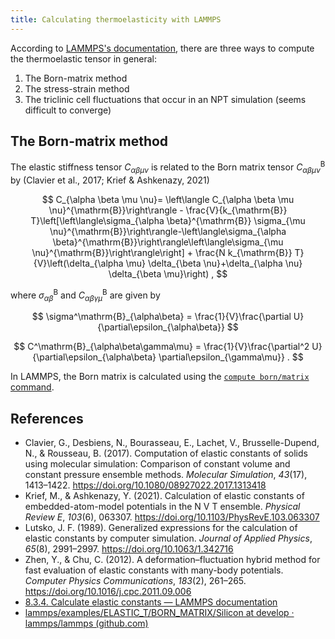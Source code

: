 ```yaml
---
title: Calculating thermoelasticity with LAMMPS
---
```


According to [LAMMPS's documentation](https://docs.lammps.org/Howto_elastic.html), there are three ways to compute the thermoelastic tensor in general:

1. The Born-matrix method
2. The stress-strain method
3. The triclinic cell fluctuations that occur in an NPT simulation (seems difficult to converge)

## The Born-matrix method

The elastic stiffness tensor $C_{\alpha\beta\mu\nu}$ is related to the Born matrix tensor $C^\mathrm{B}_{\alpha\beta\mu\nu}$ by (Clavier et al., 2017; Krief & Ashkenazy, 2021)

$$
C_{\alpha \beta \mu \nu}= \left\langle C_{\alpha \beta \mu \nu}^{\mathrm{B}}\right\rangle - \frac{V}{k_{\mathrm{B}} T}\left[\left\langle\sigma_{\alpha \beta}^{\mathrm{B}} \sigma_{\mu \nu}^{\mathrm{B}}\right\rangle-\left\langle\sigma_{\alpha \beta}^{\mathrm{B}}\right\rangle\left\langle\sigma_{\mu \nu}^{\mathrm{B}}\right\rangle\right] + \frac{N k_{\mathrm{B}} T}{V}\left(\delta_{\alpha \mu} \delta_{\beta \nu}+\delta_{\alpha \nu} \delta_{\beta \mu}\right) ,
$$

where $\sigma^\mathrm{B}_{\alpha\beta}$ and $C^\mathrm{B}_{\alpha\beta\gamma\mu}$ are given by

$$
\sigma^\mathrm{B}_{\alpha\beta} = \frac{1}{V}\frac{\partial U}{\partial\epsilon_{\alpha\beta}}
$$

$$
C^\mathrm{B}_{\alpha\beta\gamma\mu} = \frac{1}{V}\frac{\partial^2 U}{\partial\epsilon_{\alpha\beta} \partial\epsilon_{\gamma\mu}} .
$$

In LAMMPS, the Born matrix is calculated using the [`compute born/matrix` command](https://docs.lammps.org/compute_born_matrix.html).





## References

- Clavier, G., Desbiens, N., Bourasseau, E., Lachet, V., Brusselle-Dupend, N., & Rousseau, B. (2017). Computation of elastic constants of solids using molecular simulation: Comparison of constant volume and constant pressure ensemble methods. *Molecular Simulation*, *43*(17), 1413–1422. https://doi.org/10.1080/08927022.2017.1313418
- Krief, M., & Ashkenazy, Y. (2021). Calculation of elastic constants of embedded-atom-model potentials in the N V T ensemble. *Physical Review E*, *103*(6), 063307. https://doi.org/10.1103/PhysRevE.103.063307
- Lutsko, J. F. (1989). Generalized expressions for the calculation of elastic constants by computer simulation. *Journal of Applied Physics*, *65*(8), 2991–2997. https://doi.org/10.1063/1.342716
- Zhen, Y., & Chu, C. (2012). A deformation–fluctuation hybrid method for fast evaluation of elastic constants with many-body potentials. *Computer Physics Communications*, *183*(2), 261–265. https://doi.org/10.1016/j.cpc.2011.09.006
- [8.3.4. Calculate elastic constants — LAMMPS documentation](https://docs.lammps.org/Howto_elastic.html)
- [lammps/examples/ELASTIC_T/BORN_MATRIX/Silicon at develop · lammps/lammps (github.com)](https://github.com/lammps/lammps/tree/develop/examples/ELASTIC_T/BORN_MATRIX/Silicon)

